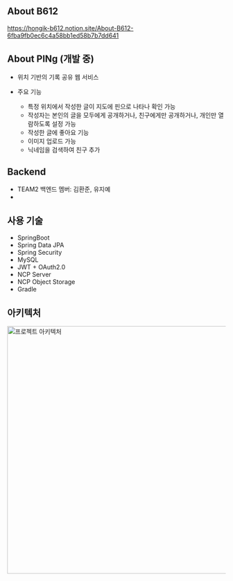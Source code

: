 ## About B612
https://hongik-b612.notion.site/About-B612-6fba9fb0ec6c4a58bb1ed58b7b7dd641

## About PINg (개발 중)
- 위치 기반의 기록 공유 웹 서비스
- 주요 기능
  
  - 특정 위치에서 작성한 글이 지도에 핀으로 나타나 확인 가능
  - 작성자는 본인의 글을 모두에게 공개하거나, 친구에게만 공개하거나, 개인만 열람하도록 설정 가능
  - 작성한 글에 좋아요 기능
  - 이미지 업로드 가능
  - 닉네임을 검색하여 친구 추가

## Backend
- TEAM2 백엔드 멤버: 김환준, 유지예
- 
## 사용 기술
- SpringBoot
- Spring Data JPA
- Spring Security
- MySQL
- JWT + OAuth2.0
- NCP Server
- NCP Object Storage
- Gradle
  
## 아키텍처
<img width="572" alt="프로젝트 아키텍처" src="https://github.com/B612-TEAM2/Backend/assets/121341289/326d2316-e5af-4afd-b598-d4db90ad9614">
